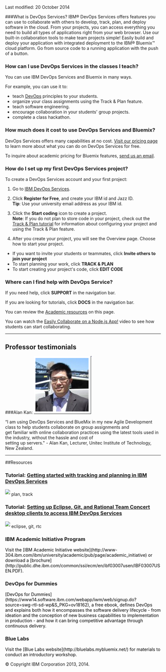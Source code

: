 Last modified: 20 October 2014

###What is DevOps Services?
IBM&reg; DevOps Services offers features you can use to collaborate with others to develop, track, plan, and deploy software in the cloud.
From your projects, you can access everything you need to build all types of applications right from your web browser. Use our built-in collaboration tools to make team projects simple!
Easily build and deploy your application with integrated deployment to the IBM&reg; Bluemix&trade; cloud platform. Go from source code
to a running application with the push of a button.


### How can I use DevOps Services in the classes I teach?
You can use IBM DevOps Services and Bluemix in many ways.

For example, you can use it to:  
* teach [DevOps](http://www-03.ibm.com/software/products/en/category/SW888) principles to your students.
* organize your class assignments using the Track & Plan feature.
* teach software engineering.
* encourage collaboration in your students' group projects.
* complete a class hackathon.

### How much does it cost to use DevOps Services and Bluemix? 
DevOps Services offers many capabilities at no cost.
 [Visit our pricing page](https://hub.jazz.net/learn/cost) to learn more about what you can do on DevOps Services for free.

To inquire about academic pricing for Bluemix features, [send us an email](mailto:hub%40jazz.net).

### How do I set up my first DevOps Services project?
To create a DevOps Services account and your first project:

1. Go to [IBM DevOps Services](https://hub.jazz.net/).

2. Click **Register for Free**, and create your IBM id and Jazz ID.  
**Tip**: Use your university email address as your IBM id.

3. Click the **Start coding** icon to create a project.  
**Note**: If you do not plan to store code in your project, check out the [Track & Plan tutorial](/tutorials/trackplan) 
for information about configuring your project and using the Track & Plan feature.

4. After you create your project, you will see the Overview page. Choose how to start your project.  
 * If you want to invite your students or teammates, click **Invite others to join your project**
 * To start planning your work, click **TRACK & PLAN**
 * To start creating your project's code, click **EDIT CODE**


### Where can I find help with DevOps Service?
If you need help, click **SUPPORT** in the navigation bar.

If you are looking for tutorials, click **DOCS** in the navigation bar.

You can review the  [Academic resources](#resources) on this page.

You can watch the [Easily Collaborate on a Node.js App!](https://www.youtube.com/watch?v=R8LUmIcpT5c&list=UUfSJ0b6aUQ_Uvgdlpu9amRw) video to see how 
students can start collaborating.

--- 
 
<a name="testimonials"></a> 
## Professor testimonials

###Alan Kan: 
![Alan Kan](images/alankan.png) 
 
“I am using DevOps Services and BlueMix in my new Agile Development class to help students collaborate on group assignments and  
get familiar with online collaboration practices using the latest tools used in the industry, without the hassle and cost of  
setting up servers."  - Alan Kan, Lecturer, Unitec Institute of Technology, New Zealand.   

---

<a name="resources"></a>
##Resources

### Tutorial: [Getting started with tracking and planning in IBM DevOps Services](/tutorials/trackplan)  
<img src="../all/images/tag.png"  align="bottom" style="display: inline; margin: 0px; border-style: none; margin-bottom: 5px;"> plan, track

### Tutorial: [Setting up Eclipse, Git, and Rational Team Concert desktop clients to access IBM DevOps Services](/tutorials/clients) 
<img src="../all/images/tag.png"  align="bottom" style="display: inline; margin: 0px; border-style: none; margin-bottom: 5px;"> eclipse, git, rtc

### IBM Academic Initiative Program
<div style="color:black">Visit the [IBM Academic Initiative website](http://www-304.ibm.com/ibm/university/academic/pub/page/academic_initiative) or 
download a [brochure](http://public.dhe.ibm.com/common/ssi/ecm/en/ibf03007usen/IBF03007USEN.PDF). </div>

### DevOps for Dummies
<div style="color:black">[DevOps for Dummies](https://www14.software.ibm.com/webapp/iwm/web/signup.do?source=swg-rtl-sd-wp&S_PKG=ov18162), a free ebook,
 defines DevOps and explains both how it encompasses the software delivery lifecycle - 
from ideation and the conception of new business capabilities to implementation in production - and how it can bring
competitive advantage through continuous delivery. </div>

### Blue Labs
<div style="color:black">Visit the [Blue Labs website](http://bluelabs.mybluemix.net/) for materials to conduct an introductory workshop. </div>

&copy; Copyright IBM Corporation 2013, 2014.
